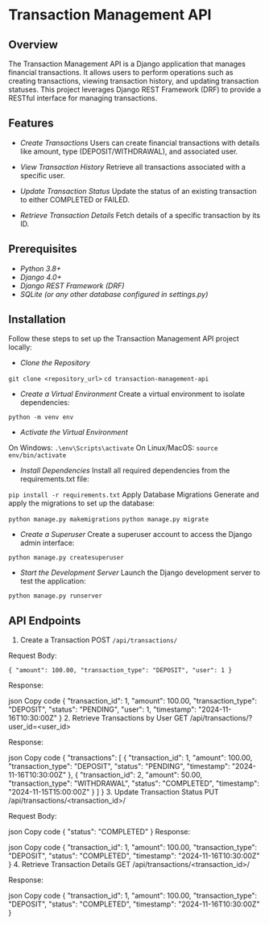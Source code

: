 # Transaction Management API

## Overview

The Transaction Management API is a Django application that manages financial transactions. It allows users to perform operations such as creating transactions, viewing transaction history, and updating transaction statuses. This project leverages Django REST Framework (DRF) to provide a RESTful interface for managing transactions.

## Features

- _Create Transactions_
  Users can create financial transactions with details like amount, type (DEPOSIT/WITHDRAWAL), and associated user.

- _View Transaction History_
  Retrieve all transactions associated with a specific user.

- _Update Transaction Status_
  Update the status of an existing transaction to either COMPLETED or FAILED.

- _Retrieve Transaction Details_
  Fetch details of a specific transaction by its ID.

## Prerequisites

- _Python 3.8+_
- _Django 4.0+_
- _Django REST Framework (DRF)_
- _SQLite (or any other database configured in settings.py)_

## Installation

Follow these steps to set up the Transaction Management API project locally:

- _Clone the Repository_

`git clone <repository_url>`
`cd transaction-management-api`

- _Create a Virtual Environment_
  Create a virtual environment to isolate dependencies:

`python -m venv env`

- _Activate the Virtual Environment_

On Windows:
`.\env\Scripts\activate`
On Linux/MacOS:
`source env/bin/activate`

- _Install Dependencies_
  Install all required dependencies from the requirements.txt file:

`pip install -r requirements.txt`
Apply Database Migrations
Generate and apply the migrations to set up the database:

`python manage.py makemigrations`
`python manage.py migrate`

- _Create a Superuser_
  Create a superuser account to access the Django admin interface:

`python manage.py createsuperuser`

- _Start the Development Server_
  Launch the Django development server to test the application:

`python manage.py runserver`

## API Endpoints

1. Create a Transaction
   POST `/api/transactions/`

Request Body:

`{
  "amount": 100.00,
  "transaction_type": "DEPOSIT",
  "user": 1
}`

Response:

json
Copy code
{
"transaction_id": 1,
"amount": 100.00,
"transaction_type": "DEPOSIT",
"status": "PENDING",
"user": 1,
"timestamp": "2024-11-16T10:30:00Z"
} 2. Retrieve Transactions by User
GET /api/transactions/?user_id=<user_id>

Response:

json
Copy code
{
"transactions": [
{
"transaction_id": 1,
"amount": 100.00,
"transaction_type": "DEPOSIT",
"status": "PENDING",
"timestamp": "2024-11-16T10:30:00Z"
},
{
"transaction_id": 2,
"amount": 50.00,
"transaction_type": "WITHDRAWAL",
"status": "COMPLETED",
"timestamp": "2024-11-15T15:00:00Z"
}
]
} 3. Update Transaction Status
PUT /api/transactions/<transaction_id>/

Request Body:

json
Copy code
{
"status": "COMPLETED"
}
Response:

json
Copy code
{
"transaction_id": 1,
"amount": 100.00,
"transaction_type": "DEPOSIT",
"status": "COMPLETED",
"timestamp": "2024-11-16T10:30:00Z"
} 4. Retrieve Transaction Details
GET /api/transactions/<transaction_id>/

Response:

json
Copy code
{
"transaction_id": 1,
"amount": 100.00,
"transaction_type": "DEPOSIT",
"status": "COMPLETED",
"timestamp": "2024-11-16T10:30:00Z"
}
